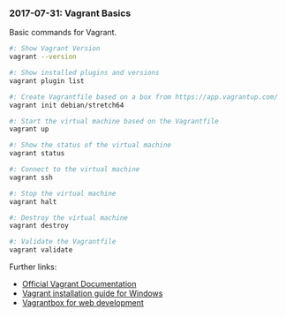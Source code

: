 ### 2017-07-31: Vagrant Basics

Basic commands for Vagrant.

```bash
#: Show Vagrant Version
vagrant --version

#: Show installed plugins and versions
vagrant plugin list

#: Create Vagrantfile based on a box from https://app.vagrantup.com/
vagrant init debian/stretch64

#: Start the virtual machine based on the Vagrantfile
vagrant up

#: Show the status of the virtual machine
vagrant status

#: Connect to the virtual machine
vagrant ssh

#: Stop the virtual machine
vagrant halt

#: Destroy the virtual machine
vagrant destroy

#: Validate the Vagrantfile
vagrant validate
```

Further links:

- [Official Vagrant Documentation](https://www.vagrantup.com/docs/index.html)
- [Vagrant installation guide for Windows](https://github.com/neikei/install-vagrant-on-windows)
- [Vagrantbox for web development](https://github.com/neikei/vagrant-debian-ansible-lemp)
